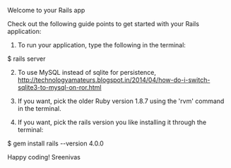    
Welcome to your Rails app 

Check out the following guide points to get started with your Rails application:

1) To run your application, type the following in the terminal:

  $ rails server

2) To use MySQL instead of sqlite for persistence, http://technologyamateurs.blogspot.in/2014/04/how-do-i-switch-sqlite3-to-mysql-on-ror.html

3) If you want, pick the older Ruby version 1.8.7 using the 'rvm' command in the terminal.

4) If you want, pick the rails version you like installing it through the terminal:

  $ gem install rails --version 4.0.0

Happy coding!
Sreenivas


